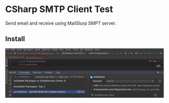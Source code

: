 # CSharp SMTP Client Test
Send email and receive using MailSlurp SMPT server.

## Install

![dotnet-install-mailslurp](nuget-add-mailslurp.png)



